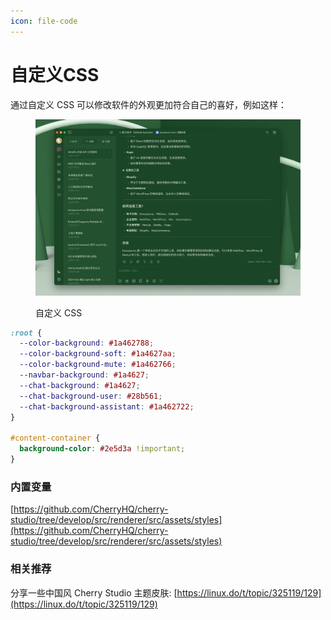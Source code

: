 ```yaml
---
icon: file-code
---
```


# 自定义CSS

通过自定义 CSS 可以修改软件的外观更加符合自己的喜好，例如这样：

<figure><img src="../../.gitbook/assets/telegram-cloud-photo-size-5-6311935435315724879-y.jpg" alt=""><figcaption><p>自定义 CSS</p></figcaption></figure>

```css
:root {
  --color-background: #1a462788;
  --color-background-soft: #1a4627aa;
  --color-background-mute: #1a462766;
  --navbar-background: #1a4627;
  --chat-background: #1a4627;
  --chat-background-user: #28b561;
  --chat-background-assistant: #1a462722;
}

#content-container {
  background-color: #2e5d3a !important;
}
```

### 内置变量

[https://github.com/CherryHQ/cherry-studio/tree/develop/src/renderer/src/assets/styles](https://github.com/CherryHQ/cherry-studio/tree/develop/src/renderer/src/assets/styles)

### 相关推荐

分享一些中国风 Cherry Studio 主题皮肤: [https://linux.do/t/topic/325119/129](https://linux.do/t/topic/325119/129)
